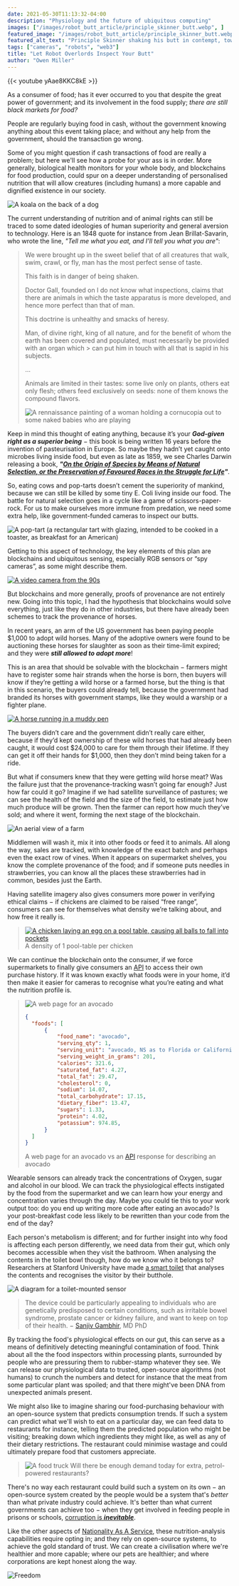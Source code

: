 ```yaml
---
date: 2021-05-30T11:13:32-04:00
description: "Physiology and the future of ubiquitous computing"
images: ["/images/robot_butt_article/principle_skinner_butt.webp", ]
featured_image: "/images/robot_butt_article/principle_skinner_butt.webp"
featured_alt_text: "Principle Skinner shaking his butt in contempt, towards Springfield Elementary School"
tags: ["cameras", "robots", "web3"]
title: "Let Robot Overlords Inspect Your Butt"
author: "Owen Miller"
---
```

{{< youtube yAae8KKC8kE >}}


As a consumer of food; has it ever occurred to you that despite the great power of government; and its involvement in the food supply; _there are still black markets for food?_

People are regularly buying food in cash, without the government knowing anything about this event taking place; and without any help from the government, should the transaction go wrong.

Some of you might question if cash transactions of food are really a problem; but here we'll see how a probe for your ass is in order. More generally, biological health monitors for your whole body, and blockchains for food production, could spur on a deeper understanding of personalised nutrition that will allow creatures (including humans) a more capable and dignified existence in our society.

![A koala on the back of a dog](/images/robot_butt_article/koala_with_dog.webp)

The current understanding of nutrition and of animal rights can still be traced to some dated ideologies of human superiority and general aversion to technology. Here is an 1848 quote for instance from Jean Brillat-Savarin, who wrote the line, _"Tell me what you eat, and I'll tell you what you are"_:

>  We were brought up in the sweet belief that of all creatures that walk, swim, crawl, or fly, man has the most perfect sense of taste.
> 
>  This faith is in danger of being shaken.
> 
>  Doctor Gall, founded on I do not know what inspections, claims that there are animals in which the taste apparatus is more developed, and hence more perfect than that of man.
> 
> This doctrine is unhealthy and smacks of heresy.
> 
> Man, of divine right, king of all nature, and for the benefit of whom the earth has been covered and populated, must necessarily be provided with an organ which > can put him in touch with all that is sapid in his subjects.
> 
> …
> 
> Animals are limited in their tastes: some live only on plants, others eat only flesh; others feed exclusively on seeds: none of them knows the compound flavors.
>
> ![A rennaissance painting of a woman holding a cornucopia out to some naked babies who are playing](/images/robot_butt_article/cornucopia.webp)

Keep in mind this thought of eating anything, because it’s your ___God-given right as a superior being___ − this book is being written 16 years before the invention of pasteurisation in Europe. So maybe they hadn’t yet caught onto microbes living inside food, but even as late as 1859, we see Charles Darwin releasing a book, ___"[On the Origin of Species by Means of Natural Selection, or the Preservation of Favoured Races in the Struggle for Life](https://en.wikipedia.org/wiki/On_the_Origin_of_Species)"___.

So, eating cows and pop-tarts doesn’t cement the superiority of mankind, because we can still be killed by some tiny E. Coli living inside our food. The battle for natural selection goes in a cycle like a game of scissors-paper-rock. For us to make ourselves more immune from predation, we need some extra help, like government-funded cameras to inspect our butts.

![A pop-tart (a rectangular tart with glazing, intended to be cooked in a toaster, as breakfast for an American)](/images/robot_butt_article/pop_tart.webp)

Getting to this aspect of technology, the key elements of this plan are blockchains and ubiquitous sensing, especially RGB sensors or “spy cameras”, as some might describe them.

[![A video camera from the 90s](/images/robot_butt_article/camera.webp)](https://giphy.com/gifs/90s-commercials-l2Je477uX2TwSQMUM)

But blockchains and more generally, proofs of provenance are not entirely new. Going into this topic, I had the hypothesis that blockchains would solve everything, just like they do in other industries, but there have already been schemes to track the provenance of horses.

In recent years, an arm of the US government has been paying people $1,000 to adopt wild horses. Many of the adoptive owners were found to be auctioning these horses for slaughter as soon as their time-limit expired; and they were ___still allowed to adopt more___!

This is an area that should be solvable with the blockchain − farmers might have to register some hair strands when the horse is born, then buyers will know if they’re getting a wild horse or a farmed horse, but the thing is that in this scenario, the buyers could already tell, because the government had branded its horses with government stamps, like they would a warship or a fighter plane.

[![A horse running in a muddy pen](/images/robot_butt_article/horse.webp)](https://giphy.com/gifs/https://giphy.com/gifs/horse-gallop-dgzQh3Q3YkQgg)

The buyers didn’t care and the government didn’t really care either, because if they’d kept ownership of these wild horses that had already been caught, it would cost $24,000 to care for them through their lifetime. If they can get it off their hands for $1,000, then they don’t mind being taken for a ride.

But what if consumers knew that they were getting wild horse meat? Was the failure just that the provenance-tracking wasn’t going far enough? Just how far could it go? Imagine if we had satellite surveillance of pastures; we can see the health of the field and the size of the field, to estimate just how much produce will be grown. Then the farmer can report how much they’ve sold; and where it went, forming the next stage of the blockchain.

![An aerial view of a farm](/images/robot_butt_article/farm.webp)

Middlemen will wash it, mix it into other foods or feed it to animals. All along the way, sales are tracked, with knowledge of the exact batch and perhaps even the exact row of vines. When it appears on supermarket shelves, you know the complete provenance of the food; and if someone puts needles in strawberries, you can know all the places these strawberries had in common, besides just the Earth.

Having satellite imagery also gives consumers more power in verifying ethical claims − if chickens are claimed to be raised “free range”, consumers can see for themselves what density we’re talking about, and how free it really is.

>[![A chicken laying an egg on a pool table, causing all balls to fall into pockets](/images/robot_butt_article/chicken_snooker.webp)](https://giphy.com/gifs/pool-shark-chicken-xFHDduYJ0ClqM)
> A density of 1 pool-table per chicken

We can continue the blockchain onto the consumer, if we force supermarkets to finally give consumers an [API](https://en.wikipedia.org/wiki/API) to access their own purchase history. If it was known exactly what foods were in your home, it’d then make it easier for cameras to recognise what you’re eating and what the nutrition profile is.

> ![A web page for an avocado](/images/robot_butt_article/avocado.webp)
> ```json
> {
>	"foods": [
>		{
>			"food_name": "avocado",
>			"serving_qty": 1,
>			"serving_unit": "avocado, NS as to Florida or California",
>			"serving_weight_in_grams": 201,
>			"calories": 321.6,
>			"saturated_fat": 4.27,
>			"total_fat": 29.47,
>			"cholesterol": 0,
>			"sodium": 14.07,
>			"total_carbohydrate": 17.15,
>			"dietary_fiber": 13.47,
>			"sugars": 1.33,
>			"protein": 4.02,
>			"potassium": 974.85,
>		}
>	]
>}
>```
> 
> A web page for an avocado vs an [API](https://en.wikipedia.org/wiki/API) response for describing an avocado
>

Wearable sensors can already track the concentrations of Oxygen, sugar and alcohol in our blood. We can track the physiological effects instigated by the food from the supermarket and we can learn how your energy and concentration varies through the day. Maybe you could tie this to your work output too: do you end up writing more code after eating an avocado? Is your post-breakfast code less likely to be rewritten than your code from the end of the day?

Each person's metabolism is different; and for further insight into why food is affecting each person differently, we need data from their gut, which only becomes accessible when they visit the bathroom. When analysing the contents in the toilet bowl though, how do we know who it belongs to? Researchers at Stanford University have made [a smart toilet](https://med.stanford.edu/news/all-news/2020/04/smart-toilet-monitors-for-signs-of-disease.html) that analyses the contents and recognises the visitor by their butthole.

![A diagram for a toilet-mounted sensor](/images/robot_butt_article/toilet.webp)

> The device could be particularly appealing to individuals who are genetically predisposed to certain conditions, such as irritable bowel syndrome, prostate cancer or kidney failure, and want to keep on top of their health. − [Sanjiv Gambhir](https://med.stanford.edu/news/all-news/2020/04/smart-toilet-monitors-for-signs-of-disease.html), MD PhD

By tracking the food's physiological effects on our gut, this can serve as a means of definitively detecting meaningful contamination of food. Think about all the the food inspectors within processing plants, surrounded by people who are pressuring them to rubber-stamp whatever they see. We can release our physiological data to trusted, open-source algorithms (not humans) to crunch the numbers and detect for instance that the meat from some particular plant was spoiled; and that there might've been DNA from unexpected animals present.

We might also like to imagine sharing our food-purchasing behaviour with an open-source system that predicts consumption trends. If such a system can predict what we'll wish to eat on a particular day, we can feed data to restaurants for instance, telling them the predicted population who might be visiting; breaking down which ingredients they might like, as well as any of their dietary restrictions. The restaurant could minimise wastage and could ultimately prepare food that customers appreciate.

>![A food truck](/images/robot_butt_article/food_truck.webp)
> Will there be enough demand today for extra, petrol-powered restaurants?

There's no way each restaurant could build such a system on its own − an open-source system created by the people would be a system that's *better* than what private industry could achieve. It's better than what current governments can achieve too − when they get involved in feeding people in prisons or schools, [corruption is ___inevitable___](https://www.nytimes.com/1991/08/05/us/us-investigating-school-milk-bidding-in-16-states.html).

Like the other aspects of [Nationality As A Service](nationality_as_a_service), these nutrition-analysis capabilities require opting in; and they rely on open-source systems, to achieve the gold standard of trust. We can create a civilisation where we're healthier and more capable; where our pets are healthier; and where corporations are kept honest along the way.

![Freedom](/images/robot_butt_article/freedom_dog.webp)